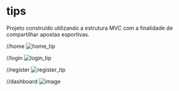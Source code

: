 # tips
Projeto construído utilizando a estrutura MVC com a finalidade de compartilhar apostas esportivas.

//home
![home_tip](https://github.com/renickmiller/tips/assets/42810681/2f5f6055-24b4-4921-97cc-3b0e41369e6d)

//login
![login_tip](https://github.com/renickmiller/tips/assets/42810681/0c4d967e-c2a2-468c-8868-5ec803f97c26)

//register
![register_tip](https://github.com/renickmiller/tips/assets/42810681/9a5261a4-672b-4cd3-879f-3ed750c5cd4b)

//dashboard
![image](https://github.com/renickmiller/tips/assets/42810681/abbe60a6-c767-4c6a-b7f3-1cc35f19f94a)
